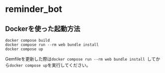 # reminder_bot
## Dockerを使った起動方法
```
docker compose build
docker compose run --rm web bundle install 
docker compose up
```
Gemfileを更新した際は`docker compose run --rm web bundle install `してから`docker compose up`を実行してください。
